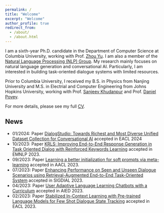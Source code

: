```yaml
---
permalink: /
title: "Welcome"
excerpt: "Welcome"
author_profile: true
redirect_from: 
  - /about/
  - /about.html
---
```




I am a sixth-year Ph.D. candidate in the Department of Computer Science at Columbia University, working with Prof. [Zhou Yu](https://www.cs.columbia.edu/~zhouyu/). I am also a member of the [Natural Language Processing (NLP) Group](http://www.cs.columbia.edu/nlp/people.cgi). My research mainly focuses on natural language generation and conversational AI. Particularly, I am interested in building task-oriented dialogue systems with limited resources. 

Prior to Columbia University, I received my B.S. in Physics from Nanjing University and M.S. in Electrial and Computer Engineering from Johns Hopkins University, working with Prof. [Sanjeev Khudanpur](https://www.clsp.jhu.edu/faculty-pages/sanjeev/) and Prof. [Daniel Povey](https://www.danielpovey.com/).

For more details, please see my full [CV](https://qbetterk.github.io/cv/).

## News
- 01/2024: Paper [DialogStudio: Towards Richest and Most Diverse Unified Dataset Collection for Conversational AI](https://arxiv.org/abs/2307.10172) accepted in EACL 2024
- 10/2023: Paper [KRLS: Improving End-to-End Response Generation in Task Oriented Dialog with Reinforced Keywords Learning](https://arxiv.org/abs/2211.16773) accepted in EMNLP 2023.
- 09/2023: Paper [Learning a better initialization for soft prompts via meta-learning](https://arxiv.org/abs/2205.12471) accepted in AACL 2023.
- 07/2023: Paper [Enhancing Performance on Seen and Unseen Dialogue Scenarios using Retrieval-Augmented End-to-End Task-Oriented System](https://arxiv.org/abs/2308.08169) accepted in SIGDIAL 2023.
- 04/2023: Paper [User Adaptive Language Learning Chatbots with a Curriculum](https://arxiv.org/abs/2304.05489) accepted in AIED 2023.
- 02/2023: Paper [Stabilized In-Context Learning with Pre-trained Language Models for Few Shot Dialogue State Tracking](https://arxiv.org/abs/2302.05932) accepted in EACL 2023.